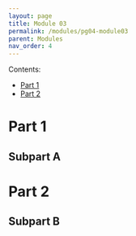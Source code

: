 ```yaml
---
layout: page
title: Module 03
permalink: /modules/pg04-module03
parent: Modules
nav_order: 4
---
```


Contents:
* [Part 1](#part-1)
* [Part 2](#part-2)


# Part 1

## Subpart A


# Part 2

## Subpart B